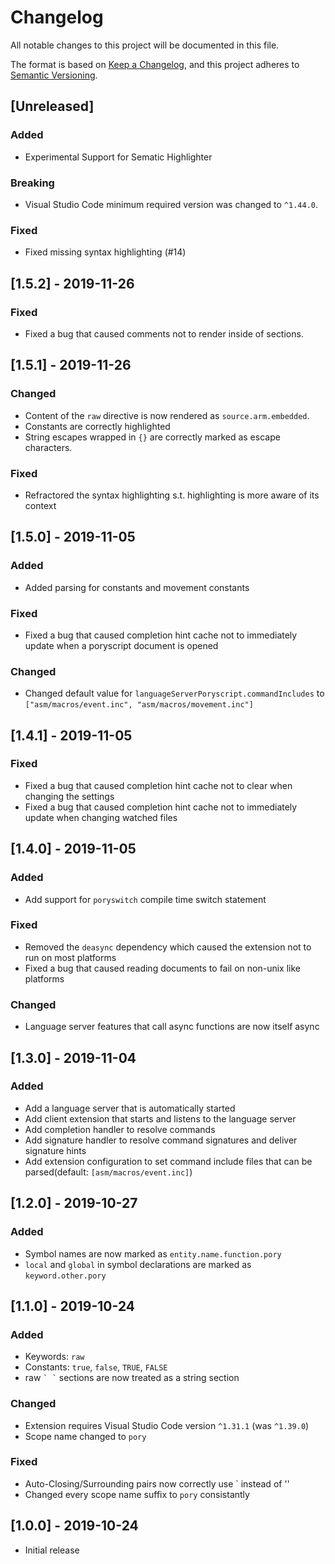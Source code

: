 # Changelog

All notable changes to this project will be documented in this file.

The format is based on [Keep a Changelog](https://keepachangelog.com/en/1.0.0/),
and this project adheres to [Semantic Versioning](https://semver.org/spec/v2.0.0.html).

## [Unreleased]

### Added
 - Experimental Support for Sematic Highlighter

### Breaking
 - Visual Studio Code minimum required version was changed to `^1.44.0`.

### Fixed
 - Fixed missing syntax highlighting (#14)

## [1.5.2] - 2019-11-26
### Fixed
 - Fixed a bug that caused comments not to render inside of sections.

## [1.5.1] - 2019-11-26

### Changed
 - Content of the `raw` directive is now rendered as `source.arm.embedded`.
 - Constants are correctly highlighted
 - String escapes wrapped in `{}` are correctly marked as escape characters.

### Fixed
 - Refractored the syntax highlighting s.t. highlighting is more aware of its context
 
## [1.5.0] - 2019-11-05

### Added
 - Added parsing for constants and movement constants

### Fixed
 - Fixed a bug that caused completion hint cache not to immediately update when a poryscript document is opened

### Changed
 - Changed default value for `languageServerPoryscript.commandIncludes` to `["asm/macros/event.inc", "asm/macros/movement.inc"]`

## [1.4.1] - 2019-11-05

### Fixed
 - Fixed a bug that caused completion hint cache not to clear when changing the settings
 - Fixed a bug that caused completion hint cache not to immediately update when changing watched files

## [1.4.0] - 2019-11-05

### Added
 - Add support for `poryswitch` compile time switch statement

### Fixed
 - Removed the `deasync` dependency which caused the extension not to run on most platforms
 - Fixed a bug that caused reading documents to fail on non-unix like platforms
 
### Changed
 - Language server features that call async functions are now itself async

## [1.3.0] - 2019-11-04

### Added
 - Add a language server that is automatically started
 - Add client extension that starts and listens to the language server
 - Add completion handler to resolve commands
 - Add signature handler to resolve command signatures and deliver signature hints
 - Add extension configuration to set command include files that can be parsed(default: `[asm/macros/event.inc]`)

## [1.2.0] - 2019-10-27

### Added

 - Symbol names are now marked as `entity.name.function.pory`
 - `local` and `global` in symbol declarations are marked as `keyword.other.pory`

## [1.1.0] - 2019-10-24

### Added

- Keywords: `raw`
- Constants: `true`, `false`, `TRUE`, `FALSE`
- raw `` ` ` `` sections are now treated as a string section

### Changed

- Extension requires Visual Studio Code version `^1.31.1` (was `^1.39.0`)
- Scope name changed to `pory`

### Fixed

- Auto-Closing/Surrounding pairs now correctly use \` instead of ''
- Changed every scope name suffix to `pory` consistantly

## [1.0.0] - 2019-10-24

- Initial release
